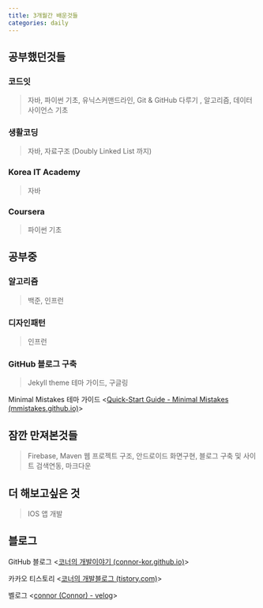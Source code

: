 ```yaml
---
title: 3개월간 배운것들
categories: daily
---
```




## 공부했던것들

### 코드잇

> 자바, 파이썬 기초, 유닉스커맨드라인, Git & GitHub 다루기 , 알고리즘, 데이터사이언스 기초

### 생활코딩

> 자바, 자료구조 (Doubly Linked List 까지)

### Korea IT Academy

> 자바

### Coursera

> 파이썬 기초

## 공부중

### 알고리즘

> 백준, 인프런

### 디자인패턴

> 인프런

### GitHub 블로그 구축

> Jekyll theme 테마 가이드, 구글링

Minimal Mistakes 테마 가이드 <[Quick-Start Guide - Minimal Mistakes (mmistakes.github.io)](https://mmistakes.github.io/minimal-mistakes/docs/quick-start-guide/)>

## 잠깐 만져본것들

> Firebase, Maven 웹 프로젝트 구조, 안드로이드 화면구현, 블로그 구축 및 사이트 검색연동, 마크다운

## 더 해보고싶은 것

> IOS 앱 개발

## 블로그

GitHub 블로그 <[코너의 개발이야기 (connor-kor.github.io)](https://connor-kor.github.io/)>

카카오 티스토리 <[코너의 개발블로그 (tistory.com)](https://devconnor.tistory.com/)>

벨로그 <[connor (Connor) - velog](https://velog.io/@connor)>
